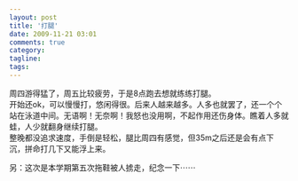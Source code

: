 ```yaml
---
layout: post
title: '打腿'
date: 2009-11-21 03:01
comments: true
category: 
tagline: 
tags:
---
```

    

周四游得猛了，周五比较疲劳，于是8点跑去想就练练打腿。  
开始还ok，可以慢慢打，悠闲得很。后来人越来越多。人多也就罢了，还一个个站在泳道中间。无语啊！无奈啊！我怒也没用啊，不起作用还伤身体。瞧着人多就蛙，人少就翻身继续打腿。  
整晚都没追求速度，手倒是轻松，腿比周四有感觉，但35m之后还是会有点下沉，拼命打几下又能浮上来。  
  
另：这次是本学期第五次拖鞋被人掳走，纪念一下⋯⋯  

